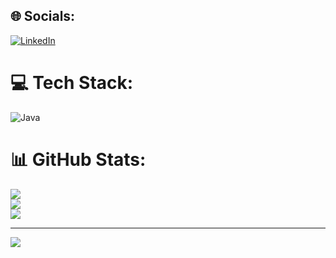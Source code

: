 
## 🌐 Socials:
[![LinkedIn](https://img.shields.io/badge/LinkedIn-%230077B5.svg?logo=linkedin&logoColor=white)](https://linkedin.com/in/www.linkedin.com/in/milenasimione) 

# 💻 Tech Stack:
![Java](https://img.shields.io/badge/java-%23ED8B00.svg?style=for-the-badge&logo=openjdk&logoColor=white)
# 📊 GitHub Stats:
![](https://github-readme-stats.vercel.app/api?username=MilenaSimionee&theme=radical&hide_border=false&include_all_commits=false&count_private=false)<br/>
![](https://github-readme-streak-stats.herokuapp.com/?user=MilenaSimionee&theme=radical&hide_border=false)<br/>
![](https://github-readme-stats.vercel.app/api/top-langs/?username=MilenaSimionee&theme=radical&hide_border=false&include_all_commits=false&count_private=false&layout=compact)

---
[![](https://visitcount.itsvg.in/api?id=MilenaSimionee&icon=0&color=0)](https://visitcount.itsvg.in)

<!-- Proudly created with GPRM ( https://gprm.itsvg.in ) -->